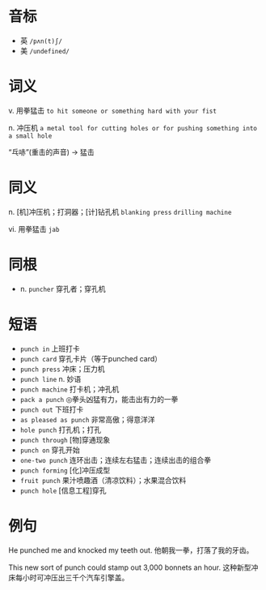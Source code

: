 # 音标

- 英 `/pʌn(t)ʃ/`
- 美 `/undefined/`

# 词义

v. 用拳猛击
`to hit someone or something hard with your fist`

n. 冲压机
`a metal tool for cutting holes or for pushing something into a small hole`



“乓哧”(重击的声音) → 猛击

# 同义

n. [机]冲压机；打洞器；[计]钻孔机
`blanking press` `drilling machine`

vi. 用拳猛击
`jab`

# 同根

- n. `puncher` 穿孔者；穿孔机

# 短语

- `punch in` 上班打卡
- `punch card` 穿孔卡片（等于punched card）
- `punch press` 冲床；压力机
- `punch line` n. 妙语
- `punch machine` 打卡机；冲孔机
- `pack a punch` ◎拳头凶猛有力，能击出有力的一拳
- `punch out` 下班打卡
- `as pleased as punch` 非常高傲；得意洋洋
- `hole punch` 打孔机；打孔
- `punch through` [物]穿通现象
- `punch on` 穿孔开始
- `one-two punch` 连环出击；连续左右猛击；连续出击的组合拳
- `punch forming` [化]冲压成型
- `fruit punch` 果汁喷趣酒（清凉饮料）；水果混合饮料
- `punch hole` [信息工程]穿孔

# 例句

He punched me and knocked my teeth out.
他朝我一拳，打落了我的牙齿。

This new sort of punch could stamp out 3,000 bonnets an hour.
这种新型冲床每小时可冲压出三千个汽车引擎盖。


